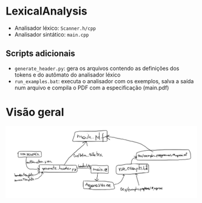 # LexicalAnalysis

* Analisador léxico: ```Scanner.h/cpp```
* Analisador sintático: ```main.cpp```

## Scripts adicionais
* ```generate_header.py```: gera os arquivos contendo as definições dos tokens e do autômato do analisador léxico
* ```run_examples.bat```: executa o analisador com os exemplos, salva a saída num arquivo e compila o PDF com a especificação (main.pdf)

# Visão geral
![Visão geral](res/overview.png)
